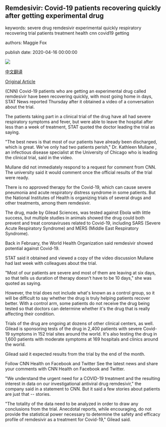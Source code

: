 ## Remdesivir: Covid-19 patients recovering quickly after getting experimental drug

keywords: severe drug remdesivir experimental quickly respiratory recovering trial patients treatment health cnn covid19 getting

authors: Maggie Fox

publish date: 2020-04-16 00:00:00

![](https://cdn.cnn.com/cnnnext/dam/assets/200416193127-coronavirus-remdesivir-trial-super-tease.jpg)

[中文翻译](Remdesivir%3A%20Covid-19%20patients%20recovering%20quickly%20after%20getting%20experimental%20drug_zh.md)

[Original Article](https://edition.cnn.com/2020/04/16/health/coronavirus-remdesivir-trial/index.html)

(CNN) Covid-19 patients who are getting an experimental drug called remdesivir have been recovering quickly, with most going home in days, STAT News reported Thursday after it obtained a video of a conversation about the trial.

The patients taking part in a clinical trial of the drug have all had severe respiratory symptoms and fever, but were able to leave the hospital after less than a week of treatment, STAT quoted the doctor leading the trial as saying.

"The best news is that most of our patients have already been discharged, which is great. We've only had two patients perish," Dr. Kathleen Mullane , an infectious disease specialist at the University of Chicago who is leading the clinical trial, said in the video.

Mullane did not immediately respond to a request for comment from CNN. The university said it would comment once the official results of the trial were ready.

There is no approved therapy for the Covid-19, which can cause severe pneumonia and acute respiratory distress syndrome in some patients. But the National Institutes of Health is organizing trials of several drugs and other treatments, among them remdesivir.

The drug, made by Gilead Sciences, was tested against Ebola with little success, but multiple studies in animals showed the drug could both prevent and treat coronaviruses related to Covid-19, including SARS (Severe Acute Respiratory Syndrome) and MERS (Middle East Respiratory Syndrome).

Back in February, the World Health Organization said remdesivir showed potential against Covid-19.

STAT said it obtained and viewed a copy of the video discussion Mullane had last week with colleagues about the trial.

"Most of our patients are severe and most of them are leaving at six days, so that tells us duration of therapy doesn't have to be 10 days," she was quoted as saying.

However, the trial does not include what's known as a control group, so it will be difficult to say whether the drug is truly helping patients recover better. With a control arm, some patients do not receive the drug being tested so that doctors can determine whether it's the drug that is really affecting their condition.

Trials of the drug are ongoing at dozens of other clinical centers, as well. Gilead is sponsoring tests of the drug in 2,400 patients with severe Covid-19 symptoms in 152 trial sites around the world. It's also testing the drug in 1,600 patients with moderate symptoms at 169 hospitals and clinics around the world.

Gilead said it expected results from the trial by the end of the month.

Follow CNN Health on Facebook and Twitter See the latest news and share your comments with CNN Health on Facebook and Twitter.

"We understand the urgent need for a COVID-19 treatment and the resulting interest in data on our investigational antiviral drug remdesivir," the company said in a statement to CNN. But it said a few stories about patients are just that -- stories.

"The totality of the data need to be analyzed in order to draw any conclusions from the trial. Anecdotal reports, while encouraging, do not provide the statistical power necessary to determine the safety and efficacy profile of remdesivir as a treatment for Covid-19," Gilead said.